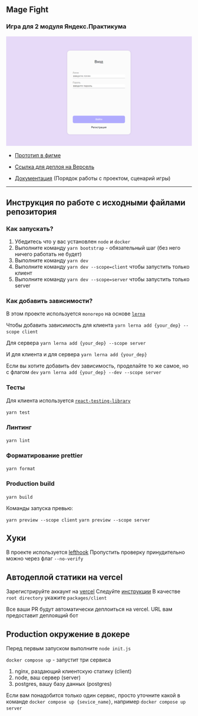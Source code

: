 ## Mage Fight

### Игра для 2 модуля Яндекс.Практикума

![preview.png](packages/client/public/images/preview.png)

- [Прототип в фигме](https://www.figma.com/design/JxDvcmFWCqOx6ll6lmoTRD/MAGE-FIGHT)

- [Ссылка для деплоя на Версель](https://mage-fight.vercel.app/)

- [Документация](https://github.com/DieReiterin/middle.game.praktikum.yandex/blob/dev/docs/README.md) (Порядок работы с проектом, сценарий игры)

---

## Инструкция по работе с исходными файлами репозитория

### Как запускать?

1. Убедитесь что у вас установлен `node` и `docker`
2. Выполните команду `yarn bootstrap` - обязательный шаг (без него ничего работать не будет)
3. Выполните команду `yarn dev`
4. Выполните команду `yarn dev --scope=client` чтобы запустить только клиент
5. Выполните команду `yarn dev --scope=server` чтобы запустить только server

### Как добавить зависимости?

В этом проекте используется `monorepo` на основе [`lerna`](https://github.com/lerna/lerna)

Чтобы добавить зависимость для клиента
`yarn lerna add {your_dep} --scope client`

Для сервера
`yarn lerna add {your_dep} --scope server`

И для клиента и для сервера
`yarn lerna add {your_dep}`

Если вы хотите добавить dev зависимость, проделайте то же самое, но с флагом `dev`
`yarn lerna add {your_dep} --dev --scope server`

### Тесты

Для клиента используется [`react-testing-library`](https://testing-library.com/docs/react-testing-library/intro/)

`yarn test`

### Линтинг

`yarn lint`

### Форматирование prettier

`yarn format`

### Production build

`yarn build`

Команды запуска превью:

`yarn preview --scope client`
`yarn preview --scope server`

## Хуки

В проекте используется [lefthook](https://github.com/evilmartians/lefthook)
Пропустить проверку принудительно можно через флаг `--no-verify`

## Автодеплой статики на vercel

Зарегистрируйте аккаунт на [vercel](https://vercel.com/)
Следуйте [инструкции](https://vitejs.dev/guide/static-deploy.html#vercel-for-git)
В качестве `root directory` укажите `packages/client`

Все ваши PR будут автоматически деплоиться на vercel. URL вам предоставит деплоящий бот

## Production окружение в докере

Перед первым запуском выполните `node init.js`

`docker compose up` - запустит три сервиса

1. nginx, раздающий клиентскую статику (client)
2. node, ваш сервер (server)
3. postgres, вашу базу данных (postgres)

Если вам понадобится только один сервис, просто уточните какой в команде
`docker compose up {sevice_name}`, например `docker compose up server`
